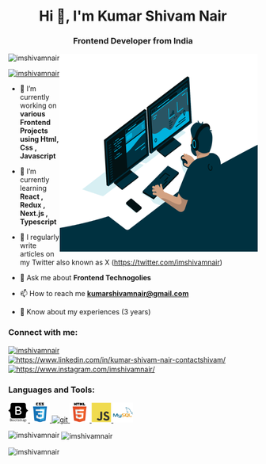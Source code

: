 <h1 align="center">Hi 👋, I'm Kumar Shivam Nair</h1>
<h3 align="center">Frontend Developer from India</h3>

<img align="right" alt="coding" width="400" height="400" src="https://github.com/Imshivamnair/Imshivamnair/blob/main/coding.gif">


<p align="left"> <img src="https://komarev.com/ghpvc/?username=imshivamnair&label=Profile%20views&color=0e75b6&style=flat" alt="imshivamnair" /> </p>

<p align="left"> <a href="https://twitter.com/imshivamnair" target="blank"><img src="https://img.shields.io/twitter/follow/imshivamnair?logo=twitter&style=for-the-badge" alt="imshivamnair" /></a> </p>

- 🔭 I’m currently working on **various Frontend Projects using Html, Css , Javascript**

- 🌱 I’m currently learning **React , Redux , Next.js , Typescript**

- 📝 I regularly write articles on my Twitter also known as X (https://twitter.com/imshivamnair)

- 💬 Ask me about **Frontend Technogolies**

- 📫 How to reach me **kumarshivamnair@gmail.com**

- 📄 Know about my experiences (3 years)

<h3 align="left">Connect with me:</h3>
<p align="left">
<a href="https://twitter.com/imshivamnair" target="blank"><img align="center" src="https://raw.githubusercontent.com/rahuldkjain/github-profile-readme-generator/master/src/images/icons/Social/twitter.svg" alt="imshivamnair" height="30" width="40" /></a>
<a href="https://linkedin.com/in/https://www.linkedin.com/in/kumar-shivam-nair-contactshivam/" target="blank"><img align="center" src="https://raw.githubusercontent.com/rahuldkjain/github-profile-readme-generator/master/src/images/icons/Social/linked-in-alt.svg" alt="https://www.linkedin.com/in/kumar-shivam-nair-contactshivam/" height="30" width="40" /></a>
<a href="https://instagram.com/https://www.instagram.com/imshivamnair/" target="blank"><img align="center" src="https://raw.githubusercontent.com/rahuldkjain/github-profile-readme-generator/master/src/images/icons/Social/instagram.svg" alt="https://www.instagram.com/imshivamnair/" height="30" width="40" /></a>
</p>

<h3 align="left">Languages and Tools:</h3>
<p align="left"> <a href="https://getbootstrap.com" target="_blank" rel="noreferrer"> <img src="https://raw.githubusercontent.com/devicons/devicon/master/icons/bootstrap/bootstrap-plain-wordmark.svg" alt="bootstrap" width="40" height="40"/> </a> <a href="https://www.w3schools.com/css/" target="_blank" rel="noreferrer"> <img src="https://raw.githubusercontent.com/devicons/devicon/master/icons/css3/css3-original-wordmark.svg" alt="css3" width="40" height="40"/> </a> <a href="https://git-scm.com/" target="_blank" rel="noreferrer"> <img src="https://www.vectorlogo.zone/logos/git-scm/git-scm-icon.svg" alt="git" width="40" height="40"/> </a> <a href="https://www.w3.org/html/" target="_blank" rel="noreferrer"> <img src="https://raw.githubusercontent.com/devicons/devicon/master/icons/html5/html5-original-wordmark.svg" alt="html5" width="40" height="40"/> </a> <a href="https://developer.mozilla.org/en-US/docs/Web/JavaScript" target="_blank" rel="noreferrer"> <img src="https://raw.githubusercontent.com/devicons/devicon/master/icons/javascript/javascript-original.svg" alt="javascript" width="40" height="40"/> </a> <a href="https://www.mysql.com/" target="_blank" rel="noreferrer"> <img src="https://raw.githubusercontent.com/devicons/devicon/master/icons/mysql/mysql-original-wordmark.svg" alt="mysql" width="40" height="40"/> </a> </p>

<p><img align="left" src="https://github-readme-stats.vercel.app/api/top-langs?username=imshivamnair&show_icons=true&locale=en&layout=compact" alt="imshivamnair" /></p>

<p>&nbsp;<img align="center" src="https://github-readme-stats.vercel.app/api?username=imshivamnair&show_icons=true&locale=en" alt="imshivamnair" /></p>

<p><img align="center" src="https://github-readme-streak-stats.herokuapp.com/?user=imshivamnair&" alt="imshivamnair" /></p>
